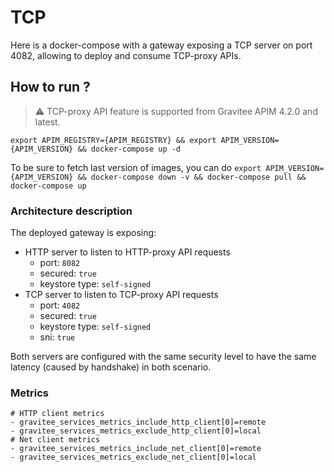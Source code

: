 # TCP

Here is a docker-compose with a gateway exposing a TCP server on port 4082, allowing to deploy and consume TCP-proxy APIs.

## How to run ?

> ⚠️ TCP-proxy API feature is supported from Gravitee APIM 4.2.0 and latest.

`export APIM_REGISTRY={APIM_REGISTRY} && export APIM_VERSION={APIM_VERSION} && docker-compose up -d ` 

To be sure to fetch last version of images, you can do
`export APIM_VERSION={APIM_VERSION} && docker-compose down -v && docker-compose pull && docker-compose up`

### Architecture description

The deployed gateway is exposing:
- HTTP server to listen to HTTP-proxy API requests
  - port: `8082`
  - secured: `true`
  - keystore type: `self-signed`
- TCP server to listen to TCP-proxy API requests
  - port: `4082`
  - secured: `true`
  - keystore type: `self-signed`
  - sni: `true`

Both servers are configured with the same security level to have the same latency (caused by handshake) in both scenario.


### Metrics

```shell
# HTTP client metrics
- gravitee_services_metrics_include_http_client[0]=remote
- gravitee_services_metrics_exclude_http_client[0]=local
# Net client metrics
- gravitee_services_metrics_include_net_client[0]=remote
- gravitee_services_metrics_exclude_net_client[0]=local
```